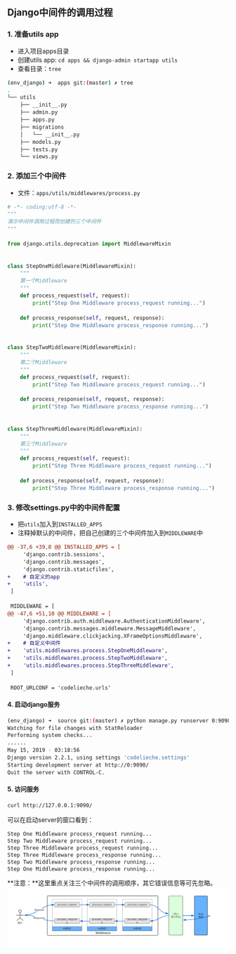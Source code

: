 ## Django中间件的调用过程

### 1. 准备utils app
- 进入项目apps目录
- 创建utils app: `cd apps && django-admin startapp utils`
- 查看目录：`tree`
```bash
(env_django) ➜  apps git:(master) ✗ tree
.
└── utils
    ├── __init__.py
    ├── admin.py
    ├── apps.py
    ├── migrations
    │   └── __init__.py
    ├── models.py
    ├── tests.py
    └── views.py
```

### 2. 添加三个中间件
- 文件：`apps/utils/middlewares/process.py`

```python
# -*- coding:utf-8 -*-
"""
演示中间件调用过程而创建的三个中间件
"""

from django.utils.deprecation import MiddlewareMixin


class StepOneMiddleware(MiddlewareMixin):
    """
    第一个Middleware
    """
    def process_request(self, request):
        print("Step One Middleware process_request running...")

    def process_response(self, request, response):
        print("Step One Middleware process_response running...")


class StepTwoMiddleware(MiddlewareMixin):
    """
    第二个Middleware
    """
    def process_request(self, request):
        print("Step Two Middleware process_request running...")

    def process_response(self, request, response):
        print("Step Two Middleware process_response running...")


class StepThreeMiddleware(MiddlewareMixin):
    """
    第三个Middleware
    """
    def process_request(self, request):
        print("Step Three Middleware process_request running...")

    def process_response(self, request, response):
        print("Step Three Middleware process_response running...")       
```

### 3. 修改settings.py中的中间件配置
- 把`utils`加入到`INSTALLED_APPS`
- 注释掉默认的中间件，把自己创建的三个中间件加入到`MIDDLEWARE`中

```diff
@@ -37,6 +39,8 @@ INSTALLED_APPS = [
     'django.contrib.sessions',
     'django.contrib.messages',
     'django.contrib.staticfiles',
+    # 自定义的app
+    'utils',
 ]
 
 MIDDLEWARE = [
@@ -47,6 +51,10 @@ MIDDLEWARE = [
     'django.contrib.auth.middleware.AuthenticationMiddleware',
     'django.contrib.messages.middleware.MessageMiddleware',
     'django.middleware.clickjacking.XFrameOptionsMiddleware',
+    # 自定义中间件
+    'utils.middlewares.process.StepOneMiddleware',
+    'utils.middlewares.process.StepTwoMiddleware',
+    'utils.middlewares.process.StepThreeMiddleware',
 ]
 
 ROOT_URLCONF = 'codelieche.urls'
 ```

 #### 4. 启动django服务
```bash
(env_django) ➜  source git:(master) ✗ python manage.py runserver 0:9090
Watching for file changes with StatReloader
Performing system checks...
......
May 15, 2019 - 03:18:56
Django version 2.2.1, using settings 'codelieche.settings'
Starting development server at http://0:9090/
Quit the server with CONTROL-C.
```

#### 5. 访问服务
```bash
curl http://127.0.0.1:9090/
```
可以在启动server的窗口看到：
```
Step One Middleware process_request running...
Step Two Middleware process_request running...
Step Three Middleware process_request running...
Step Three Middleware process_response running...
Step Two Middleware process_response running...
Step One Middleware process_response running...
```

**注意：**这里重点关注三个中间件的调用顺序，其它错误信息等可先忽略。
![](../assets/images/01-http-request-middleware-process01.jpg)
